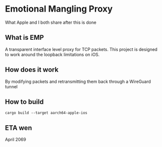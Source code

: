 # Emotional Mangling Proxy
What Apple and I both share after this is done

## What is EMP
A transparent interface level proxy for TCP packets. This project is designed to work around the loopback limitations on iOS.

## How does it work
By modifying packets and retransmitting them back through a WireGuard tunnel

## How to build
``cargo build --target aarch64-apple-ios``

## ETA wen
April 2069